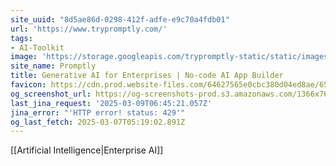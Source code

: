 ```yaml
---
site_uuid: "8d5ae86d-0298-412f-adfe-e9c70a4fdb01"
url: 'https://www.trypromptly.com/'
tags:
- AI-Toolkit
image: 'https://storage.googleapis.com/trypromptly-static/static/images/logo.png'
site_name: Promptly
title: Generative AI for Enterprises | No-code AI App Builder
favicon: https://cdn.prod.website-files.com/64627565e0cbc380d04ed8ae/65413e72f8ba5f7593e33d4b_icon.png
og_screenshot_url: https://og-screenshots-prod.s3.amazonaws.com/1366x768/80/false/4ba56372be3981392093ef700088e788fe7c630185dd3ea6f6b87ce967035f13.jpeg
last_jina_request: '2025-03-09T06:45:21.057Z'
jina_error: "'HTTP error! status: 429'"
og_last_fetch: 2025-03-07T05:19:02.891Z
---
```

[[Artificial Intelligence|Enterprise AI]]
